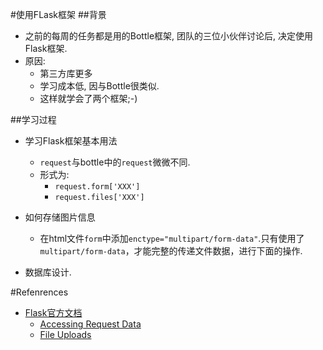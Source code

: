 #使用FLask框架
##背景
- 之前的每周的任务都是用的Bottle框架, 团队的三位小伙伴讨论后, 决定使用Flask框架.
- 原因:
   - 第三方库更多
   - 学习成本低, 因与Bottle很类似.
   - 这样就学会了两个框架;-) 



##学习过程
- 学习Flask框架基本用法
   - `request`与bottle中的`request`微微不同.
   - 形式为:
      - `request.form['XXX']`
      - `request.files['XXX']`

- 如何存储图片信息
    - 在html文件`form`中添加`enctype="multipart/form-data"`.只有使用了`multipart/form-data`，才能完整的传递文件数据，进行下面的操作.
  
- 数据库设计.





#Refenrences
- [Flask官方文档](http://flask.pocoo.org/)
   - [Accessing Request Data](http://flask.pocoo.org/docs/0.10/quickstart/#accessing-request-data)
   - [File Uploads](http://flask.pocoo.org/docs/0.10/quickstart/#file-uploads)
   